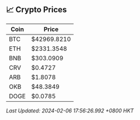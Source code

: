 ## 📈 Crypto Prices

| Coin | Price |
| ---- | ----- |
| BTC | $42969.8210 |
| ETH | $2331.3548 |
| BNB | $303.0909 |
| CRV | $0.4727 |
| ARB | $1.8078 |
| OKB | $48.3849 |
| DOGE | $0.0785 |

_Last Updated: 2024-02-06 17:56:26.992 +0800 HKT_